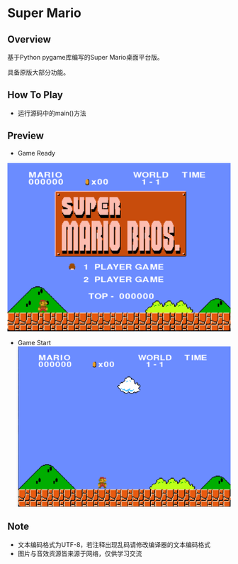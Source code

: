 # Super Mario

## Overview
基于Python pygame库编写的Super Mario桌面平台版。

具备原版大部分功能。

## How To Play
* 运行源码中的main()方法

## Preview
* Game Ready
  
![main menu](https://github.com/OrangeFlavoredDerek/SuperMario/blob/master/resources/README_IMG/截圖%202021-02-27%2019.49.47.png)
* Game Start
![Start](https://github.com/OrangeFlavoredDerek/SuperMario/blob/master/resources/README_IMG/截圖%202021-02-27%2019.50.04.png)


## Note
* 文本编码格式为UTF-8，若注释出现乱码请修改编译器的文本编码格式
* 图片与音效资源皆来源于网络，仅供学习交流






